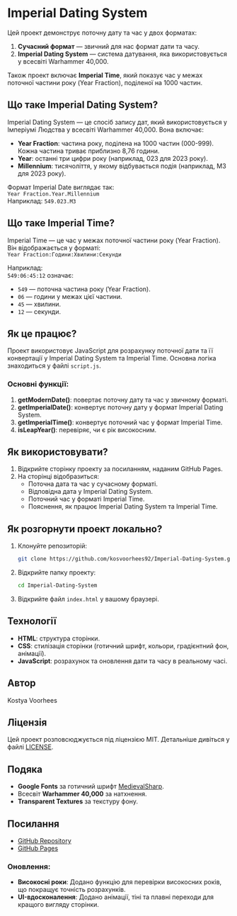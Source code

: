 # Imperial Dating System

Цей проект демонструє поточну дату та час у двох форматах:
1. **Сучасний формат** — звичний для нас формат дати та часу.
2. **Imperial Dating System** — система датування, яка використовується у всесвіті Warhammer 40,000.

Також проект включає **Imperial Time**, який показує час у межах поточної частини року (Year Fraction), поділеної на 1000 частин.


## Що таке Imperial Dating System?

Imperial Dating System — це спосіб запису дат, який використовується у Імперіумі Людства у всесвіті Warhammer 40,000. Вона включає:
- **Year Fraction**: частина року, поділена на 1000 частин (000-999). Кожна частина триває приблизно 8,76 години.
- **Year**: останні три цифри року (наприклад, 023 для 2023 року).
- **Millennium**: тисячоліття, у якому відбувається подія (наприклад, M3 для 2023 року).

Формат Imperial Date виглядає так:  
`Year Fraction.Year.Millennium`  
Наприклад: `549.023.M3`


## Що таке Imperial Time?

Imperial Time — це час у межах поточної частини року (Year Fraction). Він відображається у форматі:  
`Year Fraction:Години:Хвилини:Секунди`

Наприклад:  
`549:06:45:12` означає:
- `549` — поточна частина року (Year Fraction).
- `06` — години у межах цієї частини.
- `45` — хвилини.
- `12` — секунди.


## Як це працює?

Проект використовує JavaScript для розрахунку поточної дати та її конвертації у Imperial Dating System та Imperial Time. Основна логіка знаходиться у файлі `script.js`.

### Основні функції:
1. **getModernDate()**: повертає поточну дату та час у звичному форматі.
2. **getImperialDate()**: конвертує поточну дату у формат Imperial Dating System.
3. **getImperialTime()**: конвертує поточний час у формат Imperial Time.
4. **isLeapYear()**: перевіряє, чи є рік високосним.


## Як використовувати?

1. Відкрийте сторінку проекту за посиланням, наданим GitHub Pages.
2. На сторінці відобразиться:
   - Поточна дата та час у сучасному форматі.
   - Відповідна дата у Imperial Dating System.
   - Поточний час у форматі Imperial Time.
   - Пояснення, як працює Imperial Dating System та Imperial Time.


## Як розгорнути проект локально?

1. Клонуйте репозиторій:
   ```bash
   git clone https://github.com/kosvoorhees92/Imperial-Dating-System.git
   ```
2. Відкрийте папку проекту:
   ```bash
   cd Imperial-Dating-System
   ```
3. Відкрийте файл `index.html` у вашому браузері.


## Технології
- **HTML**: структура сторінки.
- **CSS**: стилізація сторінки (готичний шрифт, кольори, градієнтний фон, анімації).
- **JavaScript**: розрахунок та оновлення дати та часу в реальному часі.


## Автор
Kostya Voorhees


## Ліцензія
Цей проект розповсюджується під ліцензією MIT. Детальніше дивіться у файлі [LICENSE](LICENSE).


## Подяка
- **Google Fonts** за готичний шрифт [MedievalSharp](https://fonts.google.com/specimen/MedievalSharp).
- Всесвіт **Warhammer 40,000** за натхнення.
- **Transparent Textures** за текстуру фону.


## Посилання
- [GitHub Repository](https://github.com/kosvoorhees92/Imperial-Dating-System)
- [GitHub Pages](https://kosvoorhees92.github.io/Imperial-Dating-System)


### Оновлення:
- **Високосні роки**: Додано функцію для перевірки високосних років, що покращує точність розрахунків.
- **UI-вдосконалення**: Додано анімації, тіні та плавні переходи для кращого вигляду сторінки.

